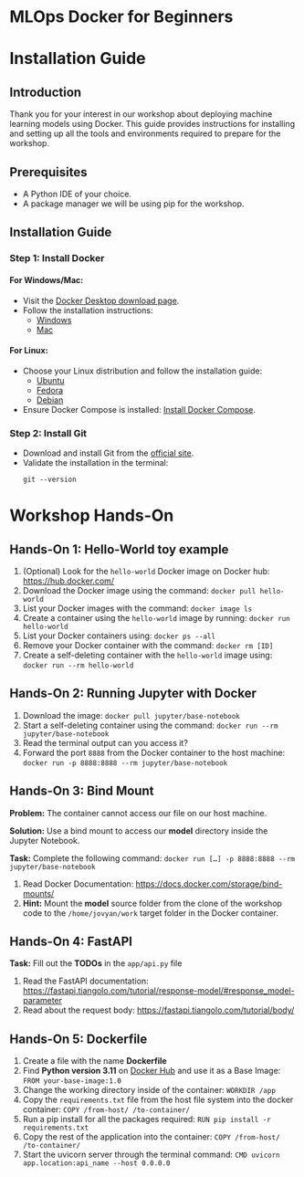 # MLOps Docker for Beginners

# Installation Guide

## Introduction

Thank you for your interest in our workshop about deploying machine learning models using Docker. This guide provides instructions for installing and setting up all the tools and environments required to prepare for the workshop.
## Prerequisites
- A Python IDE of your choice.
- A package manager we will be using pip for the workshop.

## Installation Guide

### Step 1: Install Docker

#### For Windows/Mac:
- Visit the [Docker Desktop download page](https://www.docker.com/products/docker-desktop).
- Follow the installation instructions:
  - [Windows](https://docs.docker.com/desktop/windows/install/)
  - [Mac](https://docs.docker.com/desktop/mac/install/)

#### For Linux:
- Choose your Linux distribution and follow the installation guide:
  - [Ubuntu](https://docs.docker.com/engine/install/ubuntu/)
  - [Fedora](https://docs.docker.com/engine/install/fedora/)
  - [Debian](https://docs.docker.com/engine/install/debian/)
- Ensure Docker Compose is installed: [Install Docker Compose](https://docs.docker.com/compose/install/).

### Step 2: Install Git

- Download and install Git from the [official site](https://git-scm.com/).
- Validate the installation in the terminal:
  ```
  git --version
  ```


# Workshop Hands-On
## Hands-On 1: Hello-World toy example
1. (Optional) Look for the ```hello-world``` Docker image on Docker hub: https://hub.docker.com/
2. Download the Docker image using the command: ```docker pull hello-world```
3. List your Docker images with the command: ```docker image ls```
4. Create a container using the ```hello-world``` image by running: ```docker run hello-world```
5. List your Docker containers using: ```docker ps --all```
6. Remove your Docker container with the command: ```docker rm [ID]```
7. Create a self-deleting container with the ```hello-world``` image using: ```docker run --rm hello-world```

## Hands-On 2: Running Jupyter with Docker
1. Download the image: ```docker pull jupyter/base-notebook```
2. Start a self-deleting container using the command: ```docker run --rm jupyter/base-notebook```
3. Read the terminal output can you access it?
5. Forward the port ```8888``` from the Docker container to the host machine: ```docker run -p 8888:8888 --rm jupyter/base-notebook```

## Hands-On 3: Bind Mount
**Problem:** The container cannot access our file on our host machine. 

**Solution:** Use a bind mount to access our **model** directory inside the Jupyter Notebook.

**Task:** Complete the following command: ```docker run […] -p 8888:8888 --rm jupyter/base-notebook```

1. Read Docker Documentation: https://docs.docker.com/storage/bind-mounts/
2. **Hint:**  Mount the **model** source folder from the clone of the workshop code to the ```/home/jovyan/work``` target folder in the Docker container.

## Hands-On 4: FastAPI
**Task:** Fill out the **TODOs** in the ```app/api.py``` file
1. Read the FastAPI documentation: https://fastapi.tiangolo.com/tutorial/response-model/#response_model-parameter
2. Read about the request body: https://fastapi.tiangolo.com/tutorial/body/


## Hands-On 5: Dockerfile
1. Create a file with the name **Dockerfile**
2. Find **Python version 3.11** on [Docker Hub](https://hub.docker.com/) and use it as a Base Image: ```FROM your-base-image:1.0```
3. Change the working directory inside of the container: ```WORKDIR /app```
4. Copy the ```requirements.txt``` file from the host file system into the docker container: ```COPY /from-host/ /to-container/```
5. Run a pip install for all the packages required: ```RUN pip install -r requirements.txt```
6. Copy the rest of the application into the container: ```COPY /from-host/ /to-container/```
7. Start the uvicorn server through the terminal command: ```CMD uvicorn app.location:api_name --host 0.0.0.0```
